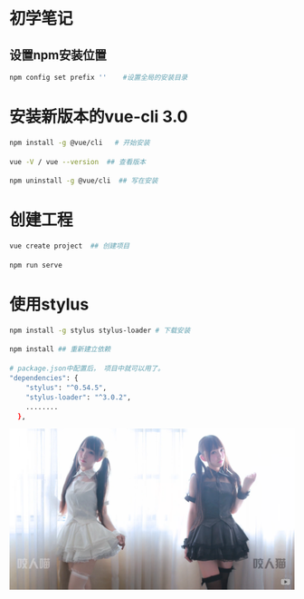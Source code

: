 # 初学笔记

## 设置npm安装位置

```bash
npm config set prefix ''	#设置全局的安装目录
```

# 安装新版本的vue-cli 3.0

```bash
npm install -g @vue/cli   # 开始安装

vue -V / vue --version  ## 查看版本

npm uninstall -g @vue/cli  ## 写在安装

```

# 创建工程
```bash
vue create project  ## 创建项目

npm run serve

```

# 使用stylus
```bash
npm install -g stylus stylus-loader # 下载安装

npm install ## 重新建立依赖

# package.json中配置后， 项目中就可以用了。
"dependencies": {
    "stylus": "^0.54.5",
    "stylus-loader": "^3.0.2",
    ........
  },

```

![](images/咬人喵.png)